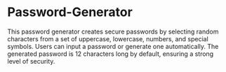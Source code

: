 # Password-Generator
This password generator creates secure passwords by selecting random characters from a set of uppercase, lowercase, numbers, and special symbols. Users can input a password or generate one automatically. The generated password is 12 characters long by default, ensuring a strong level of security.
